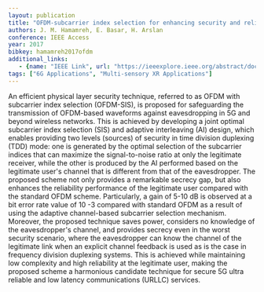 ```yaml
---
layout: publication
title: "OFDM-subcarrier index selection for enhancing security and reliability of 5G URLLC services"
authors: J. M. Hamamreh, E. Basar, H. Arslan
conference: IEEE Access 
year: 2017
bibkey: hamamreh2017ofdm
additional_links:
   - {name: "IEEE Link", url: "https://ieeexplore.ieee.org/abstract/document/8093591"}
tags: ["6G Applications", "Multi-sensory XR Applications"]
---
```

An efficient physical layer security technique, referred to as OFDM with subcarrier index selection (OFDM-SIS), is proposed for safeguarding the transmission of OFDM-based waveforms against eavesdropping in 5G and beyond wireless networks. This is achieved by developing a joint optimal subcarrier index selection (SIS) and adaptive interleaving (AI) design, which enables providing two levels (sources) of security in time division duplexing (TDD) mode: one is generated by the optimal selection of the subcarrier indices that can maximize the signal-to-noise ratio at only the legitimate receiver, while the other is produced by the AI performed based on the legitimate user's channel that is different from that of the eavesdropper. The proposed scheme not only provides a remarkable secrecy gap, but also enhances the reliability performance of the legitimate user compared with the standard OFDM scheme. Particularly, a gain of 5-10 dB is observed at a bit error rate value of 10 -3 compared with standard OFDM as a result of using the adaptive channel-based subcarrier selection mechanism. Moreover, the proposed technique saves power, considers no knowledge of the eavesdropper's channel, and provides secrecy even in the worst security scenario, where the eavesdropper can know the channel of the legitimate link when an explicit channel feedback is used as is the case in frequency division duplexing systems. This is achieved while maintaining low complexity and high reliability at the legitimate user, making the proposed scheme a harmonious candidate technique for secure 5G ultra reliable and low latency communications (URLLC) services.